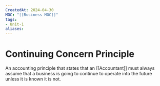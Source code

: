 ```yaml
---
CreatedAt: 2024-04-30
MOC: "[[Business MOC]]"
tags:
- Unit-1
aliases:
---
```

# Continuing Concern Principle
An accounting principle that states that an [[Accountant]] must always assume that a business is going to continue to operate into the future unless it is known it is not.
